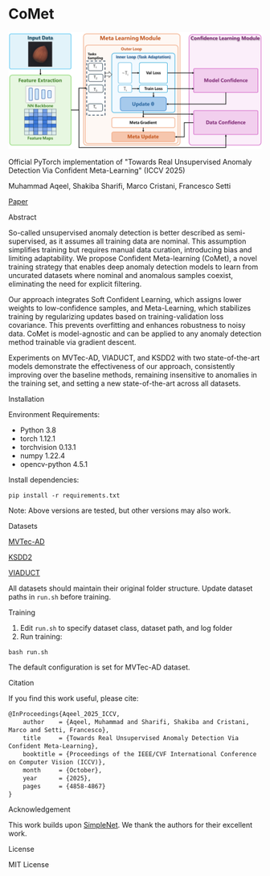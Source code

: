 # CoMet

![CoMet](imgs/CoMet.png)

Official PyTorch implementation of "Towards Real Unsupervised Anomaly Detection Via Confident Meta-Learning" (ICCV 2025)

Muhammad Aqeel, Shakiba Sharifi, Marco Cristani, Francesco Setti

[Paper](https://openaccess.thecvf.com/content/ICCV2025/html/Aqeel_Towards_Real_Unsupervised_Anomaly_Detection_Via_Confident_Meta-Learning_ICCV_2025_paper.html)


Abstract

So-called unsupervised anomaly detection is better described as semi-supervised, as it assumes all training data are nominal. This assumption simplifies training but requires manual data curation, introducing bias and limiting adaptability. We propose Confident Meta-learning (CoMet), a novel training strategy that enables deep anomaly detection models to learn from uncurated datasets where nominal and anomalous samples coexist, eliminating the need for explicit filtering. 

Our approach integrates Soft Confident Learning, which assigns lower weights to low-confidence samples, and Meta-Learning, which stabilizes training by regularizing updates based on training-validation loss covariance. This prevents overfitting and enhances robustness to noisy data. CoMet is model-agnostic and can be applied to any anomaly detection method trainable via gradient descent. 

Experiments on MVTec-AD, VIADUCT, and KSDD2 with two state-of-the-art models demonstrate the effectiveness of our approach, consistently improving over the baseline methods, remaining insensitive to anomalies in the training set, and setting a new state-of-the-art across all datasets.


Installation

Environment Requirements:
- Python 3.8
- torch 1.12.1
- torchvision 0.13.1
- numpy 1.22.4
- opencv-python 4.5.1

Install dependencies:
```
pip install -r requirements.txt
```

Note: Above versions are tested, but other versions may also work.


Datasets

[MVTec-AD](https://www.mvtec.com/company/research/datasets/mvtec-ad)

[KSDD2](https://www.vicos.si/resources/kolektorsdd2/)

[VIADUCT](https://fordatis.fraunhofer.de/handle/fordatis/363)

All datasets should maintain their original folder structure. Update dataset paths in `run.sh` before training.


Training

1. Edit `run.sh` to specify dataset class, dataset path, and log folder
2. Run training:
```
bash run.sh
```

The default configuration is set for MVTec-AD dataset.


Citation

If you find this work useful, please cite:
```
@InProceedings{Aqeel_2025_ICCV,
    author    = {Aqeel, Muhammad and Sharifi, Shakiba and Cristani, Marco and Setti, Francesco},
    title     = {Towards Real Unsupervised Anomaly Detection Via Confident Meta-Learning},
    booktitle = {Proceedings of the IEEE/CVF International Conference on Computer Vision (ICCV)},
    month     = {October},
    year      = {2025},
    pages     = {4858-4867}
}
```


Acknowledgement

This work builds upon [SimpleNet](https://github.com/DonaldRR/SimpleNet). We thank the authors for their excellent work.


License

MIT License
